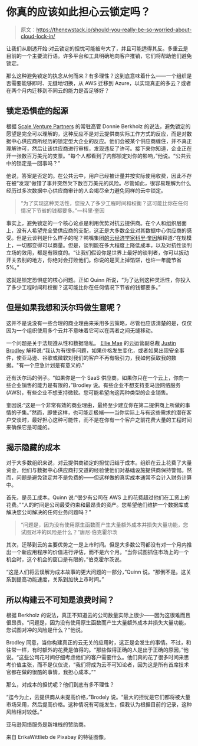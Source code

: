 # 你真的应该如此担心云锁定吗？

> 原文：<https://thenewstack.io/should-you-really-be-so-worried-about-cloud-lock-in/>

让我们从剧透开始:对云锁定的担忧可能被夸大了，并且可能适得其反。多重云是目前的一个主要流行语。许多平台和工具明确地向客户推销，它们将帮助他们避免锁定。

那么这种避免锁定的执念从何而来？有多理性？这到底意味着什么——一个组织是否需要能够即时、无缝地切换，从 AWS 迁移到 Azure，以实现真正的多云？或者在两个月内迁移到不同云的能力是否足够好？

## 锁定恐惧症的起源

根据 [Scale Venture Partners](https://www.scalevp.com/) 的常驻高管 Donnie Berkholz 的说法，避免锁定的愿望是完全可以理解的，这种反应不是对云提供商实际工作方式的反应，而是对数据中心供应商所经历的锁定型大企业的反应。他们会被某个供应商缠住，并不真正理解许可，然后让该供应商进行审核，发现违反了许可。接下来你知道，企业正在开一张数百万美元的支票。“每个人都看到了内部锁定对你的影响，”他说。“公共云中的锁定是一回事吗？”

他说，答案是否定的。在公共云中，用户已经被计量并按实际使用收费，因此不存在被“发现”做错了事并突然欠下数百万美元的风险。尽管如此，很容易理解为什么经历过多次数据中心供应商审计的人会竭尽全力避免同样的云中锁定。

> “为了实现这种灵活性，您投入了多少工程时间和权衡？这可能比你在任何情况下节省的钱都要多。”—科里·奎因

事实上，避免锁定的一个核心论点是利用优势对抗云提供商。在个人和组织层面上，没有人希望完全受供应商的支配，这正是大多数企业对其数据中心供应商的感受。但是云谈判是什么样子的呢？鸭嘴集团[的云经济学家](https://www.duckbillgroup.com/about/)[科里·奎因](https://www.linkedin.com/in/coquinn/)解释道:“在规模上，一切都变得可以商量。但是，谈判能在多大程度上降低成本，以及对抗性谈判立场的效用，都是有限度的。“让我们假设你是世界上最好的谈判者，你可以扳动开关去别的地方，你绝对会打败他们。你说的是天上掉馅饼，也许一年能节省 5%。”

这就是锁定恐惧症的核心问题。正如 Quinn 所说，“为了达到这种灵活性，你投入了多少工程时间和权衡？这可能比你在任何情况下节省的钱都要多。”

## 但是如果我想和沃尔玛做生意呢？

这并不是说没有一些合理的商业理由来采用多云策略，尽管也应该清楚的是，仅仅因为一个组织使用多个云并不意味着它可以在两者之间无缝移动。

一个问题是关于法规遵从性和数据隐私。 [Ellie Mae](https://www.elliemae.com/) 的云运营副总裁 [Justin Brodley](https://www.linkedin.com/in/jbrodley/) 解释说:“我认为有很多问题，如果价格发生变化，或者如果出现安全事件，使亚马逊、谷歌或微软对我们的客户不再有吸引力，我如何获取我的数据。"有一个应急计划是有意义的."

还有沃尔玛的例子。“如果你是一个 SaaS 供应商，如果你只在一个云上，你向一些企业销售的能力是有限的，”Brodley 说。有些企业不想支持亚马逊网络服务(AWS)，有些企业不想支持微软。您可能希望向这两种类型的企业销售。

奎因说:“这是一个非常有效的商业理由，最终至少建立你在第二提供商上所做的事情的子集。”然而，即使这样，也可能走极端——当你实际上与有这些需求的潜在客户交谈时，最好担心这种可能性，而不是在你有一个客户之前花费大量的工程时间来确保它是可能的。

## 揭示隐藏的成本

对于大多数组织来说，对云提供商锁定的担忧归结于成本。组织在云上花费了大量资金，他们与数据中心供应商打交道的经验使他们对基础设施提供商保持警惕。然而，问题是避免锁定并不是免费的——但这样做的真实成本通常不会计入财务计算中。

首先，是员工成本。Quinn 说:“很少有公司在 AWS 上的花费超过他们在工资上的花费。”“人的时间是公司最受约束和最昂贵的资产。您希望他们维护一个数据库或解决您公司解决的任何业务问题吗？”

> “问题是，因为没有使用原生函数而产生大量额外成本并损失大量功能，您试图对冲的风险是什么？”唐尼·伯克霍尔茨

其次，迁移到云的主要优势之一是上市时间。但是大多数公司都没有对一个月内推出一个新应用程序的价值进行评估，而不是六个月。“当你试图抓住市场上的一个机会时，这个机会的窗口是有限的，”伯克霍尔茨说。

“这是人们将云误解为成本故事的更大问题的一部分，”Quinn 说。“那倒不是。这关系到提高功能速度，关系到加快上市时间。”

## 所以构建云不可知是浪费时间？

根据 Berkholz 的说法，真正不知道云的公司数量实际上很少——因为这很难而且很昂贵。“问题是，因为没有使用原生函数而产生大量额外成本并损失大量功能，您试图对冲的风险是什么？”他说。

Brodley 同意，当你构建真正的云无关的应用时，这正是会发生的事情。不过，和往常一样，有时额外的花费是值得的。“那些做得正确的人是出于正确的原因，”他说。“这些公司花时间仔细考虑他们的客户需要什么。他们真的花了很多时间来思考价值主张，而不是仅仅说，“我们将成为云不可知论者，因为这是所有首席技术官都在做的很酷的事情，我担心成本。”"

那么，对成本的担忧呢？他们到底有多不理性？

“迄今为止，云提供商从未提高价格，”Brodely 说。“最大的担忧是它们都将被大量市场采用，然后提高价格。这种情况有可能发生，但我认为根据目前的记录，这种风险相对较低。”

亚马逊网络服务是新堆栈的赞助商。

来自 ErikaWittlieb de Pixabay 的特征图像。

<svg xmlns:xlink="http://www.w3.org/1999/xlink" viewBox="0 0 68 31" version="1.1"><title>Group</title> <desc>Created with Sketch.</desc></svg>